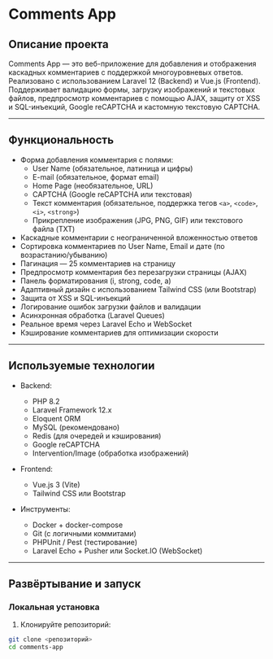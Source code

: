 # Comments App

## Описание проекта

Comments App — это веб-приложение для добавления и отображения каскадных комментариев с поддержкой многоуровневых ответов. Реализовано с использованием Laravel 12 (Backend) и Vue.js (Frontend).  
Поддерживает валидацию формы, загрузку изображений и текстовых файлов, предпросмотр комментариев с помощью AJAX, защиту от XSS и SQL-инъекций, Google reCAPTCHA и кастомную текстовую CAPTCHA.

---

## Функциональность

- Форма добавления комментария с полями:
    - User Name (обязательное, латиница и цифры)
    - E-mail (обязательное, формат email)
    - Home Page (необязательное, URL)
    - CAPTCHA (Google reCAPTCHA или текстовая)
    - Текст комментария (обязательное, поддержка тегов `<a>`, `<code>`, `<i>`, `<strong>`)
    - Прикрепление изображения (JPG, PNG, GIF) или текстового файла (TXT)
- Каскадные комментарии с неограниченной вложенностью ответов
- Сортировка комментариев по User Name, Email и дате (по возрастанию/убыванию)
- Пагинация — 25 комментариев на страницу
- Предпросмотр комментария без перезагрузки страницы (AJAX)
- Панель форматирования (i, strong, code, a)
- Адаптивный дизайн с использованием Tailwind CSS (или Bootstrap)
- Защита от XSS и SQL-инъекций
- Логирование ошибок загрузки файлов и валидации
- Асинхронная обработка (Laravel Queues)
- Реальное время через Laravel Echo и WebSocket
- Кэширование комментариев для оптимизации скорости

---

## Используемые технологии

- Backend:
    - PHP 8.2
    - Laravel Framework 12.x
    - Eloquent ORM
    - MySQL (рекомендовано)
    - Redis (для очередей и кэширования)
    - Google reCAPTCHA
    - Intervention/Image (обработка изображений)

- Frontend:
    - Vue.js 3 (Vite)
    - Tailwind CSS или Bootstrap

- Инструменты:
    - Docker + docker-compose
    - Git (с логичными коммитами)
    - PHPUnit / Pest (тестирование)
    - Laravel Echo + Pusher или Socket.IO (WebSocket)

---

## Развёртывание и запуск

### Локальная установка

1. Клонируйте репозиторий:
```bash
git clone <репозиторий>
cd comments-app
